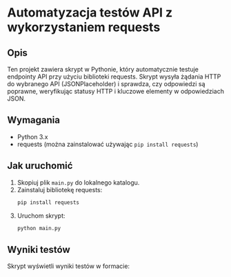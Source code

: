 # Automatyzacja testów API z wykorzystaniem requests

## Opis

Ten projekt zawiera skrypt w Pythonie, który automatycznie testuje endpointy API przy użyciu biblioteki requests. Skrypt wysyła żądania HTTP do wybranego API (JSONPlaceholder) i sprawdza, czy odpowiedzi są poprawne, weryfikując statusy HTTP i kluczowe elementy w odpowiedziach JSON.

## Wymagania

- Python 3.x
- requests (można zainstalować używając `pip install requests`)

## Jak uruchomić

1. Skopiuj plik `main.py` do lokalnego katalogu.
2. Zainstaluj bibliotekę requests:
    ```bash
    pip install requests
    ```
3. Uruchom skrypt:
    ```bash
    python main.py
    ```

## Wyniki testów

Skrypt wyświetli wyniki testów w formacie:

